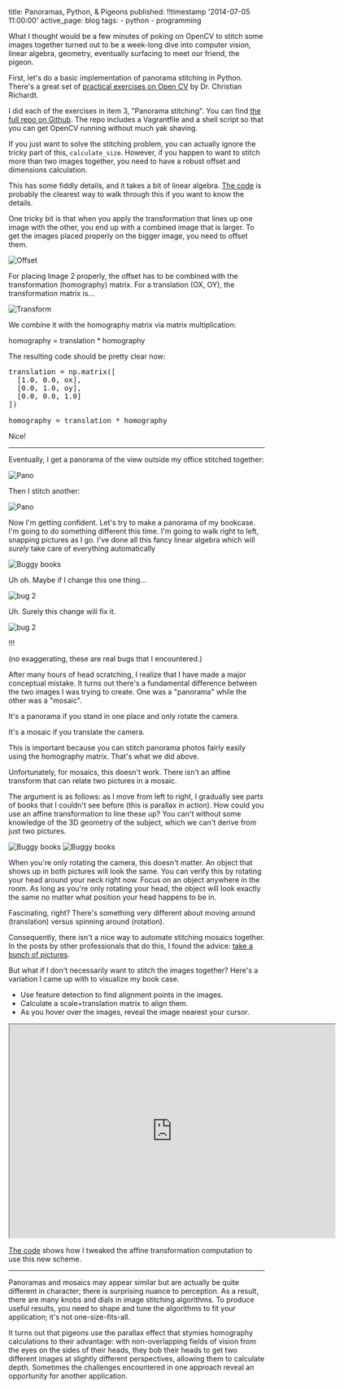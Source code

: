 title: Panoramas, Python, & Pigeons
published: !!timestamp '2014-07-05 11:00:00'
active_page: blog
tags:
    - python
    - programming

What I thought would be a few minutes of poking on OpenCV to stitch some images together turned out to be a week-long dive into computer vision, linear algebra, geometry, eventually surfacing to meet our friend, the pigeon.

First, let's do a basic implementation of panorama stitching in Python. There's a great set of [practical exercises on Open CV](http://richardt.name/teaching/supervisions/vision-2011/practical/) by Dr. Christian Richardt.

I did each of the exercises in item 3, "Panorama stitching". You can find [the full repo on Github](https://github.com/marcpare/stitch). The repo includes a Vagrantfile and a shell script so that you can get OpenCV running without much yak shaving.

If you just want to solve the stitching problem, you can actually ignore the tricky part of this, `calculate_size`. However, if you happen to want to stitch more than two images together, you need to have a robust offset and dimensions calculation.

This has some fiddly details, and it takes a bit of linear algebra. [The code](https://github.com/marcpare/stitch/blob/master/crichardt/stitch.py) is probably the clearest way to walk through this if you want to know the details. 

One tricky bit is that when you apply the transformation that lines up one image with the other, you end up with a combined image that is larger. To get the images placed properly on the bigger image, you need to offset them. 

![Offset](/static/images/20140705-offset-640.jpg)

For placing Image 2 properly, the offset has to be combined with the transformation (homography) matrix. For a translation (OX, OY), the transformation matrix is...

![Transform](/static/images/20140705-transform.jpg)

We combine it with the homography matrix via matrix multiplication:  

  homography = translation * homography
  
The resulting code should be pretty clear now:

<pre class="prettyprint">
translation = np.matrix([
  [1.0, 0.0, ox],
  [0.0, 1.0, oy],
  [0.0, 0.0, 1.0]
])

homography = translation * homography
</pre>

Nice!

***

Eventually, I get a panorama of the view outside my office stitched together:

![Pano](/static/images/20140705-pano1.jpg)

Then I stitch another:

![Pano](/static/images/20140705-pano2.jpg)

Now I'm getting confident. Let's try to make a panorama of my bookcase. I'm going to do something different this time. I'm going to walk right to left, snapping pictures as I go. I've done all this fancy linear algebra which will _surely_ take care of everything automatically

![Buggy books](/static/images/20140705-coolbug.jpg)

Uh oh. Maybe if I change this one thing...

![bug 2](/static/images/20140705-bug3.png)

Uh. Surely this change will fix it.

![bug 2](/static/images/20140705-bug2.jpg)

!!!

(no exaggerating, these are real bugs that I encountered.)

After many hours of head scratching, I realize that I have made a major conceptual mistake. It turns out there's a fundamental difference between the two images I was trying to create. One was a "panorama" while the other was a "mosaic". 

It's a panorama if you stand in one place and only rotate the camera.

It's a mosaic if you translate the camera.

This is important because you can stitch panorama photos fairly easily using the homography matrix. That's what we did above.

Unfortunately, for mosaics, this doesn't work. There isn't an affine transform that can relate two pictures in a mosaic.

The argument is as follows: as I move from left to right, I gradually see parts of books that I couldn't see before (this is parallax in action). How could you use an affine transformation to line these up? You can't without some knowledge of the 3D geometry of the subject, which we can't derive from just two pictures.

![Buggy books](/static/images/20140705-01.jpg)
![Buggy books](/static/images/20140705-02.jpg)

When you're only rotating the camera, this doesn't matter. An object that shows up in both pictures will look the same. You can verify this by rotating your head around your neck right now. Focus on an object anywhere in the room. As long as you're only rotating your head, the object will look exactly the same no matter what position your head happens to be in. 

Fascinating, right? There's something very different about moving around (translation) versus spinning around (rotation).

Consequently, there isn't a nice way to automate stitching mosaics together. In the posts by other professionals that do this, I found the advice: [take a bunch of pictures](http://dinosaurpalaeo.wordpress.com/2013/01/20/using-hugin-part-4-mosaic-images/).

But what if I don't necessarily want to stitch the images together? Here's a variation I came up with to visualize my book case.

* Use feature detection to find alignment points in the images. 
* Calculate a scale+translation matrix to align them.
* As you hover over the images, reveal the image nearest your cursor.

<iframe src="http://smallredtile.com/align/" width=640 height=420></iframe>

[The code](https://github.com/marcpare/stitch/blob/master/affine/affine.py) shows how I tweaked the affine transformation computation to use this new scheme. 

***

Panoramas and mosaics may appear similar but are actually be quite different in character; there is surprising nuance to perception. As a result, there are many knobs and dials in image stitching algorithms. To produce useful results, you need to shape and tune the algorithms to fit your application; it's not one-size-fits-all. 

It turns out that pigeons use the parallax effect that stymies homography calculations to their advantage: with non-overlapping fields of vision from the eyes on the sides of their heads, they bob their heads to get two different images at slightly different perspectives, allowing them to calculate depth. Sometimes the challenges encountered in one approach reveal an opportunity for another application.